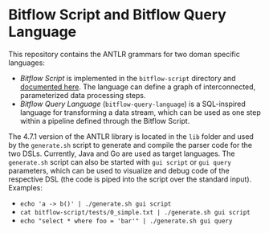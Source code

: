 # Bitflow Script and Bitflow Query Language

This repository contains the ANTLR grammars for two doman specific languages:
- *Bitflow Script* is implemented in the `bitflow-script` directory and [documented here](bitflow-script.md). The language can define a graph of interconnected, parameterized data processing steps.
- *Bitflow Query Language* (`bitflow-query-language`) is a SQL-inspired language for transforming a data stream, which can be used as one step within a pipeline defined through the Bitflow Script.

The 4.7.1 version of the ANTLR library is located in the `lib` folder and used by the `generate.sh` script to generate and compile the parser code for the two DSLs.
Currently, Java and Go are used as target languages.
The `generate.sh` script can also be started with `gui script` or `gui query` parameters, which can be used to visualize and debug code of the respective DSL (the code is piped into the script over the standard input). Examples:

- `echo 'a -> b()' | ./generate.sh gui script`
- `cat bitflow-script/tests/0_simple.txt | ./generate.sh gui script`
- `echo "select * where foo = 'bar'" | ./generate.sh gui query`
